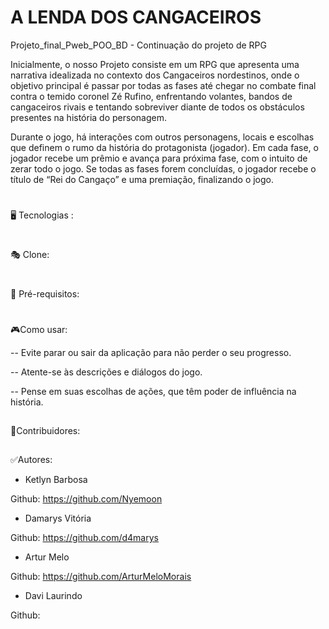 #  A LENDA DOS CANGACEIROS

Projeto_final_Pweb_POO_BD - Continuação do projeto de RPG


  Inicialmente, o nosso Projeto consiste em um RPG que apresenta uma narrativa idealizada no contexto dos Cangaceiros nordestinos, 
onde o objetivo principal é passar por todas as fases até chegar no combate final contra o temido coronel Zé Rufino, 
enfrentando volantes, bandos de cangaceiros rivais e tentando sobreviver diante de todos os obstáculos presentes na história do personagem.


  Durante o jogo, há interações com outros personagens, locais e escolhas que definem o rumo da história do protagonista (jogador).
Em cada fase, o jogador recebe um prêmio e avança para próxima fase, com o intuito de zerar todo o jogo. Se todas as fases forem concluídas,
o jogador recebe o título de “Rei do Cangaço” e uma premiação, finalizando o jogo.
#

🖥️ Tecnologias :

#
🎭 Clone:

#
📝 Pré-requisitos:

#
🎮Como usar:

-- Evite parar ou sair da aplicação para não perder o seu progresso.

-- Atente-se às descrições e diálogos do jogo.

-- Pense em suas escolhas de ações, que têm poder de influência na história. 

##
👥Contribuidores:

##
✅Autores:

- Ketlyn Barbosa
  
Github: https://github.com/Nyemoon

- Damarys Vitória
  
Github: https://github.com/d4marys

- Artur Melo
  
Github:  https://github.com/ArturMeloMorais

- Davi Laurindo

Github: 
